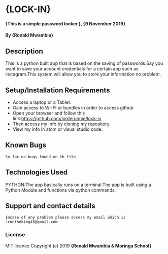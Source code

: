 # {LOCK-IN}
#### {This is a simple password locker }, {9 November 2019}
#### By **{Ronald Mwambia}**
## Description
   This is a python built app that is based on the saving of passwords.Say you want to save your account credentials for a certain app such as instagram.This system will allow you to store your information no problem.

## Setup/Installation Requirements
* Access a laptop or a Tablet.
* Gain access to WI-FI or bundles in order to access github
* Open your browser and follow this link:https://github.com/lorderonnie/lock-in
* Then access my info by cloning my repository.
* View my info in atom or visual studio code.

## Known Bugs
    So far no bugs found on th file.
## Technologies Used
  PYTHON:The app basically runs on a terminal.The app is built using a Python Module and functions via python commands.

## Support and contact details
    Incase of any problem please access my email which is :rontheking45@gmail.com
### License
MIT.licence
Copyright (c) 2019 **{Ronald Mwambia & Moringa School}**